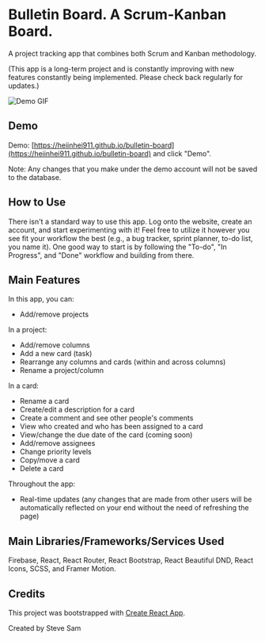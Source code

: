 # Bulletin Board. A Scrum-Kanban Board.

A project tracking app that combines both Scrum and Kanban methodology.

\(This app is a long-term project and is constantly improving with new features constantly being implemented. Please check back regularly for updates.\)

![Demo GIF](./assets/gifs/../../src/assets/gifs/showcase.gif)

## Demo

Demo: [https://heiinhei911.github.io/bulletin-board](https://heiinhei911.github.io/bulletin-board) and click "Demo".

Note: Any changes that you make under the demo account will not be saved to the database.

## How to Use

There isn't a standard way to use this app. Log onto the website, create an account, and start experimenting with it! Feel free to utilize it however you see fit your workflow the best \(e.g., a bug tracker, sprint planner, to-do list, you name it\). One good way to start is by following the "To-do", "In Progress", and "Done" workflow and building from there.

## Main Features

In this app, you can:

- Add/remove projects

In a project:

- Add/remove columns
- Add a new card \(task\)
- Rearrange any columns and cards (within and across columns)
- Rename a project/column

In a card:

- Rename a card
- Create/edit a description for a card
- Create a comment and see other people's comments
- View who created and who has been assigned to a card
- View/change the due date of the card \(coming soon\)
- Add/remove assignees
- Change priority levels
- Copy/move a card
- Delete a card

Throughout the app:

- Real-time updates \(any changes that are made from other users will be automatically reflected on your end without the need of refreshing the page\)

## Main Libraries/Frameworks/Services Used

Firebase, React, React Router, React Bootstrap, React Beautiful DND, React Icons, SCSS, and Framer Motion.

## Credits

This project was bootstrapped with [Create React App](https://github.com/facebook/create-react-app).

Created by Steve Sam
